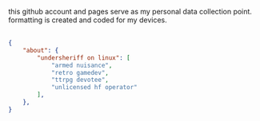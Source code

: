 this github account and pages serve as my personal data collection point. formatting is created and coded for my devices.<br><br>
```json
{
    "about": {
        "undersheriff on linux": [
            "armed nuisance",
            "retro gamedev",
            "ttrpg devotee",
            "unlicensed hf operator"
        ],
    },
}

```
